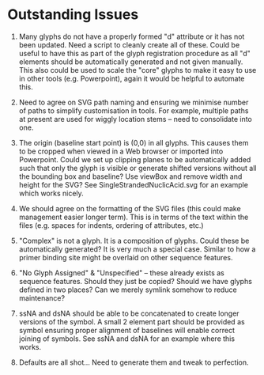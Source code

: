 # Outstanding Issues

1. Many glyphs do not have a properly formed "d" attribute or it has not been updated. Need a script to cleanly create all of these. Could be useful to have this as part of the glyph registration procedure as all "d" elements should be automatically generated and not given manually. This also could be used to scale the "core" glyphs to make it easy to use in other tools (e.g. Powerpoint), again it would be helpful to automate this.

2. Need to agree on SVG path naming and ensuring we minimise number of paths to simplify customisation in tools. For example, multiple paths at present are used for wiggly location stems – need to consolidate into one.

3. The origin (baseline start point) is (0,0) in all glyphs. This causes them to be cropped when viewed in a Web browser or imported into Powerpoint. Could we set up clipping planes to be automatically added such that only the glyph is visible or generate shifted versions without all the bounding box and baseline? Use viewBox and remove width and height for the SVG? See SingleStrandedNuclicAcid.svg for an example which works nicely.

4. We should agree on the formatting of the SVG files (this could make management easier longer term). This is in terms of the text within the files (e.g. spaces for indents, ordering of attributes, etc.)

5. "Complex" is not a glyph. It is a composition of glyphs. Could these be automatically generated? It is very much a special case. Similar to how a primer binding site might be overlaid on other sequence features.

6. "No Glyph Assigned" & "Unspecified" – these already exists as sequence features. Should they just be copied? Should we have glyphs defined in two places? Can we merely symlink somehow to reduce maintenance?

7. ssNA and dsNA should be able to be concatenated to create longer versions of the symbol. A small 2 element part should be provided as symbol ensuring proper alignment of baselines will enable correct joining of symbols. See ssNA and dsNA for an example where this works.

8. Defaults are all shot... Need to generate them and tweak to perfection.